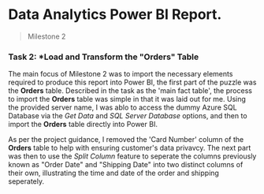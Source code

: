 # Data Analytics Power BI Report.
> Milestone 2

### Task 2: *Load and Transform the "Orders" Table

The main focus of Milestone 2 was to import the necessary elements required to produce this report into Power BI, the first part of the puzzle was the **Orders** table. Described in the task as the 'main fact table', the process to import the **Orders** table was simple in that it was laid out for me. Using the provided server name, I was ablo to access the dummy Azure SQL Database via the *Get Data* and *SQL Server Database* options, and then to import the **Orders** table directly into Power BI. 

As per the project guidance, I removed the 'Card Number' column of the **Orders** table to help with ensuring customer's data privavcy. The next part was then to use the *Split Column* feature to seperate the columns previously known as "Order Date" and "Shipping Date" into two distinct columns of their own, illustrating the time and date of the order and shipping seperately.
